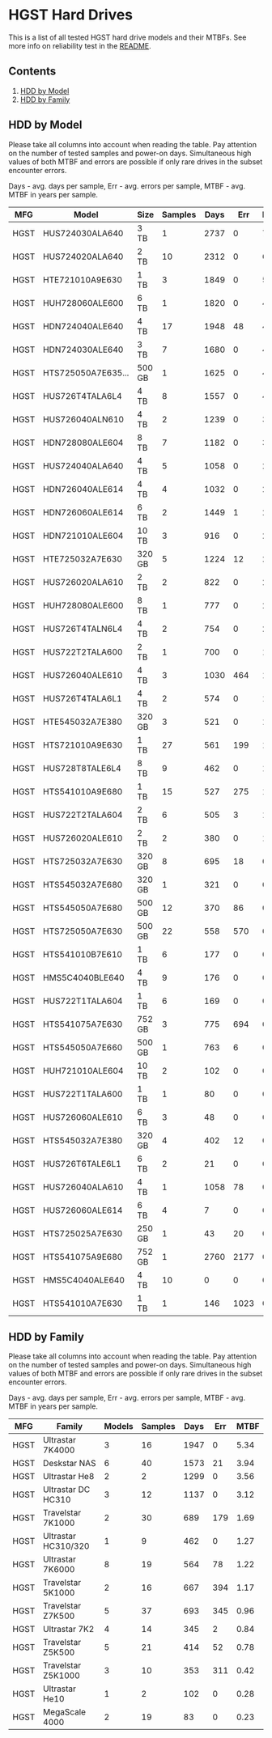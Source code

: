 HGST Hard Drives
================

This is a list of all tested HGST hard drive models and their MTBFs. See more
info on reliability test in the [README](https://github.com/bsdhw/SMART).

Contents
--------

1. [ HDD by Model  ](#hdd-by-model)
2. [ HDD by Family ](#hdd-by-family)

HDD by Model
------------

Please take all columns into account when reading the table. Pay attention on the
number of tested samples and power-on days. Simultaneous high values of both MTBF
and errors are possible if only rare drives in the subset encounter errors.

Days - avg. days per sample,
Err  - avg. errors per sample,
MTBF - avg. MTBF in years per sample.

| MFG       | Model              | Size   | Samples | Days  | Err   | MTBF |
|-----------|--------------------|--------|---------|-------|-------|------|
| HGST      | HUS724030ALA640    | 3 TB   | 1       | 2737  | 0     | 7.50   |
| HGST      | HUS724020ALA640    | 2 TB   | 10      | 2312  | 0     | 6.34   |
| HGST      | HTE721010A9E630    | 1 TB   | 3       | 1849  | 0     | 5.07   |
| HGST      | HUH728060ALE600    | 6 TB   | 1       | 1820  | 0     | 4.99   |
| HGST      | HDN724040ALE640    | 4 TB   | 17      | 1948  | 48    | 4.63   |
| HGST      | HDN724030ALE640    | 3 TB   | 7       | 1680  | 0     | 4.60   |
| HGST      | HTS725050A7E635... | 500 GB | 1       | 1625  | 0     | 4.45   |
| HGST      | HUS726T4TALA6L4    | 4 TB   | 8       | 1557  | 0     | 4.27   |
| HGST      | HUS726040ALN610    | 4 TB   | 2       | 1239  | 0     | 3.40   |
| HGST      | HDN728080ALE604    | 8 TB   | 7       | 1182  | 0     | 3.24   |
| HGST      | HUS724040ALA640    | 4 TB   | 5       | 1058  | 0     | 2.90   |
| HGST      | HDN726040ALE614    | 4 TB   | 4       | 1032  | 0     | 2.83   |
| HGST      | HDN726060ALE614    | 6 TB   | 2       | 1449  | 1     | 2.65   |
| HGST      | HDN721010ALE604    | 10 TB  | 3       | 916   | 0     | 2.51   |
| HGST      | HTE725032A7E630    | 320 GB | 5       | 1224  | 12    | 2.43   |
| HGST      | HUS726020ALA610    | 2 TB   | 2       | 822   | 0     | 2.25   |
| HGST      | HUH728080ALE600    | 8 TB   | 1       | 777   | 0     | 2.13   |
| HGST      | HUS726T4TALN6L4    | 4 TB   | 2       | 754   | 0     | 2.07   |
| HGST      | HUS722T2TALA600    | 2 TB   | 1       | 700   | 0     | 1.92   |
| HGST      | HUS726040ALE610    | 4 TB   | 3       | 1030  | 464   | 1.68   |
| HGST      | HUS726T4TALA6L1    | 4 TB   | 2       | 574   | 0     | 1.57   |
| HGST      | HTE545032A7E380    | 320 GB | 3       | 521   | 0     | 1.43   |
| HGST      | HTS721010A9E630    | 1 TB   | 27      | 561   | 199   | 1.32   |
| HGST      | HUS728T8TALE6L4    | 8 TB   | 9       | 462   | 0     | 1.27   |
| HGST      | HTS541010A9E680    | 1 TB   | 15      | 527   | 275   | 1.25   |
| HGST      | HUS722T2TALA604    | 2 TB   | 6       | 505   | 3     | 1.13   |
| HGST      | HUS726020ALE610    | 2 TB   | 2       | 380   | 0     | 1.04   |
| HGST      | HTS725032A7E630    | 320 GB | 8       | 695   | 18    | 0.99   |
| HGST      | HTS545032A7E680    | 320 GB | 1       | 321   | 0     | 0.88   |
| HGST      | HTS545050A7E680    | 500 GB | 12      | 370   | 86    | 0.88   |
| HGST      | HTS725050A7E630    | 500 GB | 22      | 558   | 570   | 0.50   |
| HGST      | HTS541010B7E610    | 1 TB   | 6       | 177   | 0     | 0.49   |
| HGST      | HMS5C4040BLE640    | 4 TB   | 9       | 176   | 0     | 0.48   |
| HGST      | HUS722T1TALA604    | 1 TB   | 6       | 169   | 0     | 0.47   |
| HGST      | HTS541075A7E630    | 752 GB | 3       | 775   | 694   | 0.42   |
| HGST      | HTS545050A7E660    | 500 GB | 1       | 763   | 6     | 0.30   |
| HGST      | HUH721010ALE604    | 10 TB  | 2       | 102   | 0     | 0.28   |
| HGST      | HUS722T1TALA600    | 1 TB   | 1       | 80    | 0     | 0.22   |
| HGST      | HUS726060ALE610    | 6 TB   | 3       | 48    | 0     | 0.13   |
| HGST      | HTS545032A7E380    | 320 GB | 4       | 402   | 12    | 0.11   |
| HGST      | HUS726T6TALE6L1    | 6 TB   | 2       | 21    | 0     | 0.06   |
| HGST      | HUS726040ALA610    | 4 TB   | 1       | 1058  | 78    | 0.04   |
| HGST      | HUS726060ALE614    | 6 TB   | 4       | 7     | 0     | 0.02   |
| HGST      | HTS725025A7E630    | 250 GB | 1       | 43    | 20    | 0.01   |
| HGST      | HTS541075A9E680    | 752 GB | 1       | 2760  | 2177  | 0.00   |
| HGST      | HMS5C4040ALE640    | 4 TB   | 10      | 0     | 0     | 0.00   |
| HGST      | HTS541010A7E630    | 1 TB   | 1       | 146   | 1023  | 0.00   |

HDD by Family
-------------

Please take all columns into account when reading the table. Pay attention on the
number of tested samples and power-on days. Simultaneous high values of both MTBF
and errors are possible if only rare drives in the subset encounter errors.

Days - avg. days per sample,
Err  - avg. errors per sample,
MTBF - avg. MTBF in years per sample.

| MFG       | Family                 | Models | Samples | Days  | Err   | MTBF |
|-----------|------------------------|--------|---------|-------|-------|------|
| HGST      | Ultrastar 7K4000       | 3      | 16      | 1947  | 0     | 5.34   |
| HGST      | Deskstar NAS           | 6      | 40      | 1573  | 21    | 3.94   |
| HGST      | Ultrastar He8          | 2      | 2       | 1299  | 0     | 3.56   |
| HGST      | Ultrastar DC HC310     | 3      | 12      | 1137  | 0     | 3.12   |
| HGST      | Travelstar 7K1000      | 2      | 30      | 689   | 179   | 1.69   |
| HGST      | Ultrastar HC310/320    | 1      | 9       | 462   | 0     | 1.27   |
| HGST      | Ultrastar 7K6000       | 8      | 19      | 564   | 78    | 1.22   |
| HGST      | Travelstar 5K1000      | 2      | 16      | 667   | 394   | 1.17   |
| HGST      | Travelstar Z7K500      | 5      | 37      | 693   | 345   | 0.96   |
| HGST      | Ultrastar 7K2          | 4      | 14      | 345   | 2     | 0.84   |
| HGST      | Travelstar Z5K500      | 5      | 21      | 414   | 52    | 0.78   |
| HGST      | Travelstar Z5K1000     | 3      | 10      | 353   | 311   | 0.42   |
| HGST      | Ultrastar He10         | 1      | 2       | 102   | 0     | 0.28   |
| HGST      | MegaScale 4000         | 2      | 19      | 83    | 0     | 0.23   |
